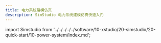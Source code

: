 ```yaml
---
title: 电力系统建模仿真
description: SimStudio 电力系统建模仿真快速入门
---
```


import Simstudio from '../../../../../software/10-xstudio/20-simstudio/20-quick-start/10-power-system/index.md';

<Simstudio />